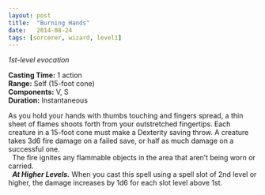 ```yaml
---
layout: post
title:  "Burning Hands"
date:   2014-08-24
tags: [sorcerer, wizard, level1]
---
```


_1st-level evocation_

**Casting Time:** 1 action  
**Range:** Self (15-foot cone)  
**Components:** V, S  
**Duration:** Instantaneous

As you hold your hands with thumbs touching and fingers spread, a thin sheet of flames shoots forth from your outstretched fingertips. Each creature in a 15-foot cone must make a Dexterity saving throw. A creature takes 3d6 fire damage on a failed save, or half as much damage on a successful one.  
&nbsp;&nbsp;The fire ignites any flammable objects in the area that aren’t being worn or carried.  
&nbsp;&nbsp;_**At Higher Levels.**_ When you cast this spell using a spell slot of 2nd level or higher, the damage increases by 1d6 for each slot level above 1st.
